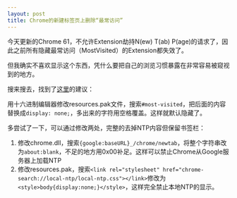 ```yaml
---
layout: post
title: Chrome的新建标签页上删除“最常访问”
---
```


今天更新的Chrome 61，不允许Extension劫持N(ew) T(ab) P(age)的请求了，因此之前所有隐藏最常访问（MostVisited）的Extension都失效了。

但我确实不喜欢显示这个东西，凭什么要把自己的浏览习惯暴露在非常容易被窥视到的地方。

搜来搜去，找到了[这里](https://www.sitepoint.com/community/t/editing-google-chromes-style-file/206881/4)的建议：

用十六进制编辑器修改resources.pak文件，搜索`#most-visited`，把后面的内容替换成`display: none;`，多出来的字符用空格覆盖。这样就默认隐藏了。

多尝试了一下，可以通过修改两处，完整的去掉NTP内容但保留书签栏：

1. 修改chrome.dll，搜索`{google:baseURL}_/chrome/newtab`，将整个字符串改为`about:blank`，不足的地方用0x00补足。这样可以禁止Chrome从Google服务器上加载NTP
2. 修改resources.pak，搜索`<link rel="stylesheet" href="chrome-search://local-ntp/local-ntp.css"></link>`修改为`<style>body{display:none;}</style>`，这样完全禁止本地NTP的显示。
